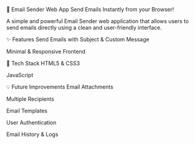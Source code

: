 📧 Email Sender Web App
Send Emails Instantly from your Browser!

A simple and powerful  Email Sender web application that allows users to send emails directly using a clean and user-friendly interface.

✨ Features
Send Emails with Subject & Custom Message

Minimal & Responsive Frontend

🚀 Tech Stack
HTML5 & CSS3

JavaScript


💡 Future Improvements
Email Attachments

Multiple Recipients

Email Templates

User Authentication

Email History & Logs
